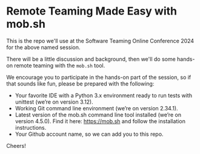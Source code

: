 # Remote Teaming Made Easy with mob.sh

This is the repo we'll use at the Software Teaming Online Conference 2024 for the above named session.

There will be a little discussion and background, then we'll do some hands-on remote teaming with the `mob.sh` tool.

We encourage you to participate in the hands-on part of the session, so if that sounds like fun, please be prepared with the following:
- Your favorite IDE with a Python 3.x environment ready to run tests with unittest (we’re on version 3.12).
- Working Git command line environment (we’re on version 2.34.1).
- Latest version of the mob.sh command line tool installed (we’re on version 4.5.0). Find it here: https://mob.sh and follow the installation instructions.
- Your Github account name, so we can add you to this repo.

Cheers!

